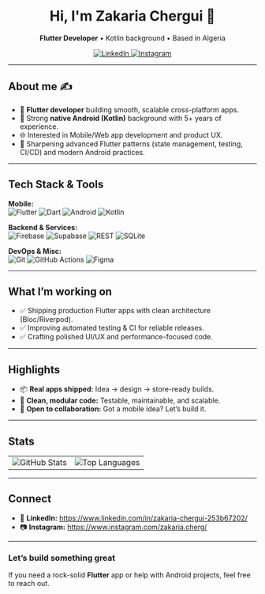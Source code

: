 <!-- Header -->
<h1 align="center">Hi, I'm Zakaria Chergui 👋</h1>
<p align="center">
  <b>Flutter Developer</b> • Kotlin background • Based in Algeria
</p>

<p align="center">
  <a href="https://www.linkedin.com/in/zakaria-chergui-253b67202/">
    <img src="https://img.shields.io/badge/LinkedIn-0A66C2?style=for-the-badge&logo=linkedin&logoColor=white" alt="LinkedIn">
  </a>
  <a href="https://www.instagram.com/zakaria.cherg/">
    <img src="https://img.shields.io/badge/Instagram-E4405F?style=for-the-badge&logo=instagram&logoColor=white" alt="Instagram">
  </a>
</p>

---

## About me ✍️

- 📱 **Flutter developer** building smooth, scalable cross-platform apps.
- 🤖 Strong **native Android (Kotlin)** background with 5+ years of experience.
- 🌐 Interested in Mobile/Web app development and product UX.
- 🌱 Sharpening advanced Flutter patterns (state management, testing, CI/CD) and modern Android practices.

---

## Tech Stack & Tools

**Mobile:**  
![Flutter](https://img.shields.io/badge/Flutter-02569B?logo=flutter&logoColor=white)
![Dart](https://img.shields.io/badge/Dart-0175C2?logo=dart&logoColor=white)
![Android](https://img.shields.io/badge/Android-3DDC84?logo=android&logoColor=white)
![Kotlin](https://img.shields.io/badge/Kotlin-7F52FF?logo=kotlin&logoColor=white)

**Backend & Services:**  
![Firebase](https://img.shields.io/badge/Firebase-FFCA28?logo=firebase&logoColor=black)
![Supabase](https://img.shields.io/badge/Supabase-3ECF8E?logo=supabase&logoColor=black)
![REST](https://img.shields.io/badge/REST-0A0A0A?logo=swagger&logoColor=white)
![SQLite](https://img.shields.io/badge/SQLite-003B57?logo=sqlite&logoColor=white)

**DevOps & Misc:**  
![Git](https://img.shields.io/badge/Git-F05032?logo=git&logoColor=white)
![GitHub Actions](https://img.shields.io/badge/GitHub%20Actions-181717?logo=githubactions&logoColor=white)
![Figma](https://img.shields.io/badge/Figma-000000?logo=figma&logoColor=white)

---

## What I’m working on

- ✅ Shipping production Flutter apps with clean architecture (Bloc/Riverpod).
- ✅ Improving automated testing & CI for reliable releases.
- ✅ Crafting polished UI/UX and performance-focused code.

---

## Highlights

- 📦 **Real apps shipped:** Idea → design → store-ready builds.  
- 🧩 **Clean, modular code:** Testable, maintainable, and scalable.  
- 🤝 **Open to collaboration:** Got a mobile idea? Let’s build it.

---

## Stats

<table>
  <tr>
    <td>
      <img src="https://github-readme-stats.vercel.app/api?username=ZCHERGUIdev&show_icons=true&count_private=true&theme=tokyonight" alt="GitHub Stats" />
    </td>
    <td>
      <img src="https://github-readme-stats.vercel.app/api/top-langs/?username=ZCHERGUIdev&layout=compact&theme=tokyonight" alt="Top Languages" />
    </td>
  </tr>
</table>

---

## Connect

- 💼 **LinkedIn:** https://www.linkedin.com/in/zakaria-chergui-253b67202/  
- 📷 **Instagram:** https://www.instagram.com/zakaria.cherg/

---

### Let’s build something great
If you need a rock-solid **Flutter** app or help with Android projects, feel free to reach out.
